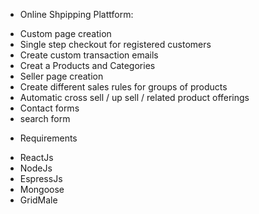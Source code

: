 - Online Shpipping Plattform:

* Custom page creation
* Single step checkout for registered customers
* Create custom transaction emails
* Creat a Products and  Categories
* Seller page creation
* Create different sales rules for groups of products
* Automatic cross sell / up sell / related product offerings
* Contact forms
* search form

- Requirements
* ReactJs
* NodeJs
* EspressJs
* Mongoose
* GridMale